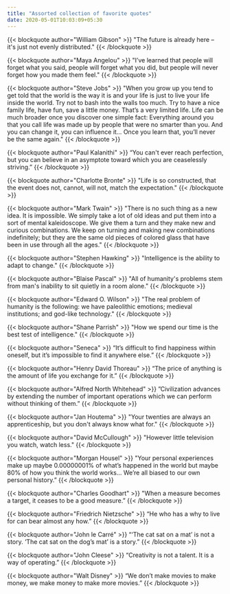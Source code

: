 ```yaml
---
title: "Assorted collection of favorite quotes"
date: 2020-05-01T10:03:09+05:30
---
```


{{< blockquote author="William Gibson" >}}
"The future is already here – it's just not evenly distributed."
{{< /blockquote >}}

{{< blockquote author="Maya Angelou" >}}
"I’ve learned that people will forget what you said, people will forget what you did, but people will never forget how you made them feel."
{{< /blockquote >}}

{{< blockquote author="Steve Jobs" >}}
"When you grow up you tend to get told that the world is the way it is and your life is just to live your life inside the world. Try not to bash into the walls too much. Try to have a nice family life, have fun, save a little money. That’s a very limited life. Life can be much broader once you discover one simple fact: Everything around you that you call life was made up by people that were no smarter than you. And you can change it, you can influence it… Once you learn that, you’ll never be the same again."
{{< /blockquote >}}

{{< blockquote author="Paul Kalanithi" >}}
“You can't ever reach perfection, but you can believe in an asymptote toward which you are ceaselessly striving.”
{{< /blockquote >}}

{{< blockquote author="Charlotte Bronte" >}}
"Life is so constructed, that the event does not, cannot, will not, match the expectation."
{{< /blockquote >}}

{{< blockquote author="Mark Twain" >}}
"There is no such thing as a new idea. It is impossible. We simply take a lot of old ideas and put them into a sort of mental kaleidoscope. We give them a turn and they make new and curious combinations. We keep on turning and making new combinations indefinitely; but they are the same old pieces of colored glass that have been in use through all the ages."
{{< /blockquote >}}

{{< blockquote author="Stephen Hawking" >}}
"Intelligence is the ability to adapt to change."
{{< /blockquote >}}

{{< blockquote author="Blaise Pascal" >}}
"All of humanity's problems stem from man's inability to sit quietly in a room alone."
{{< /blockquote >}}

{{< blockquote author="Edward O. Wilson" >}}
"The real problem of humanity is the following: we have paleolithic emotions; medieval institutions; and god-like technology."
{{< /blockquote >}}

{{< blockquote author="Shane Parrish" >}}
"How we spend our time is the best test of intelligence."
{{< /blockquote >}}

{{< blockquote author="Seneca" >}}
“It’s difficult to find happiness within oneself, but it’s impossible to find it anywhere else.”
{{< /blockquote >}}

{{< blockquote author="Henry David Thoreau" >}}
“The price of anything is the amount of life you exchange for it.”
{{< /blockquote >}}

{{< blockquote author="Alfred North Whitehead" >}}
”Civilization advances by extending the number of important operations which we can perform without thinking of them.”
{{< /blockquote >}}

{{< blockquote author="Jan Houtema" >}}
"Your twenties are always an apprenticeship, but you don't always know what for."
{{< /blockquote >}}

{{< blockquote author="David McCullough" >}}
"However little television you watch, watch less."
{{< /blockquote >}}

{{< blockquote author="Morgan Housel" >}}
"Your personal experiences make up maybe 0.00000001% of what’s happened in the world but maybe 80% of how you think the world works... We’re all biased to our own personal history.”
{{< /blockquote >}}

{{< blockquote author="Charles Goodhart" >}}
"When a measure becomes a target, it ceases to be a good measure.”
{{< /blockquote >}}

{{< blockquote author="Friedrich Nietzsche" >}}
“He who has a why to live for can bear almost any how.”
{{< /blockquote >}}

{{< blockquote author="John le Carré" >}}
“‘The cat sat on a mat’ is not a story. ‘The cat sat on the dog’s mat’ is a story.”
{{< /blockquote >}}

{{< blockquote author="John Cleese" >}}
“Creativity is not a talent. It is a way of operating.”
{{< /blockquote >}}

{{< blockquote author="Walt Disney" >}}
“We don’t make movies to make money, we make money to make more movies.”
{{< /blockquote >}}



